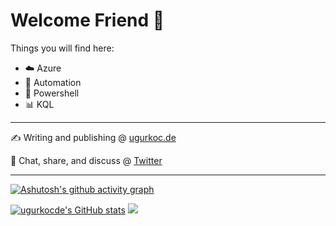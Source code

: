 # Welcome Friend 👋

Things you will find here:

- :cloud: Azure
- :blue_car: Automation
- :shell: Powershell
- :bar_chart: KQL



---

:writing_hand: Writing and publishing @ [ugurkoc.de](https://www.ugurkoc.de)

:open_book: Chat, share, and discuss @ [Twitter](https://twitter.com/UgurKocDe/)

---

[![Ashutosh's github activity graph](https://activity-graph.herokuapp.com/graph?username=ugurkocde&theme=react-dark&custom_title=Activity%20Graph&hide_border=true)](https://github.com/ugurkocde)


[![ugurkocde's GitHub stats](https://github-readme-stats.vercel.app/api?username=ugurkocde)](https://github.com/anuraghazra/github-readme-stats) ![](https://komarev.com/ghpvc/?username=ugurukocde&color=blue&style=for-the-badge)

